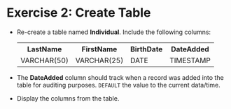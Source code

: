 # Exercise 2:  Create Table

- Re-create a table named **Individual**. Include the following columns:

    <table style="width:100%">
      <tr>
        <th>LastName</th>
        <th>FirstName</th>
        <th>BirthDate</th>
        <th>DateAdded</th>
      </tr>
      <tr>
        <td>VARCHAR(50)</td>
        <td>VARCHAR(25)</td>
        <td>DATE</td>
        <td>TIMESTAMP</td>
      </tr>
    </table>

- The **DateAdded** column should track when a record was added into the table for auditing purposes. `DEFAULT` the value to the current data/time.
- Display the columns from the table.  
